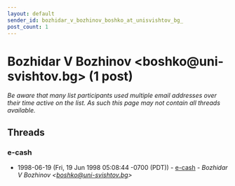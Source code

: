 ```yaml
---
layout: default
sender_id: bozhidar_v_bozhinov_boshko_at_unisvishtov_bg_
post_count: 1
---
```


# Bozhidar V Bozhinov <boshko<span>@</span>uni-svishtov.bg> (1 post)

_Be aware that many list participants used multiple email addresses over their time active on the list. As such this page may not contain all threads available._

## Threads

### e-cash
+ 1998-06-19 (Fri, 19 Jun 1998 05:08:44 -0700 (PDT)) - [e-cash](/archive/1998/06/d8e5399af6651a20be21d8bd01e9bae17c9616196b79d803e62c61bf24effb3f) - _Bozhidar V Bozhinov \<boshko@uni-svishtov.bg\>_

